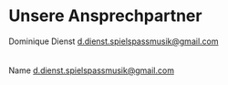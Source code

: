 # Unsere Ansprechpartner
Dominique Dienst
<a href="mailto:d.dienst.spielspassmusik@gmail.com">d.dienst.spielspassmusik@gmail.com</a></br>
<br>
<br>
Name
<a href="mailto:d.dienst.spielspassmusik@gmail.com">d.dienst.spielspassmusik@gmail.com</a>
